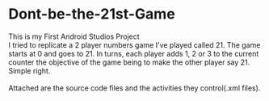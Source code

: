 # Dont-be-the-21st-Game
This is my First Android Studios Project  <br/>
I tried to replicate a 2 player numbers game I've played called 21. The game starts at 0 and goes to 21. In turns, each player adds 1, 2 or 3 to the current counter the objective of the game being to make the other player say 21.  <br/> Simple right.
<br/>
<br/>
Attached are the source code files and the activities they control(.xml files).
